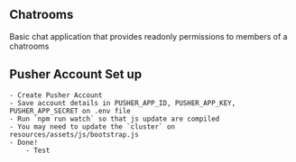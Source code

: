 ## Chatrooms

Basic chat application that provides readonly permissions to members of a chatrooms

## Pusher Account Set up

	- Create Pusher Account
	- Save account details in PUSHER_APP_ID, PUSHER_APP_KEY, PUSHER_APP_SECRET on .env file
	- Run `npm run watch` so that js update are compiled
	- You may need to update the `cluster` on  resources/assets/js/bootstrap.js
	- Done!
        - Test




